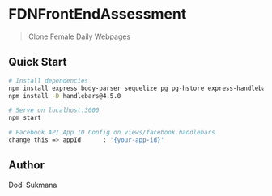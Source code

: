 # FDNFrontEndAssessment

> Clone Female Daily Webpages

## Quick Start

``` bash
# Install dependencies
npm install express body-parser sequelize pg pg-hstore express-handlebars
npm install -D handlebars@4.5.0

# Serve on localhost:3000
npm start

# Facebook API App ID Config on views/facebook.handlebars
change this => appId      : '{your-app-id}'
```

## Author

Dodi Sukmana
